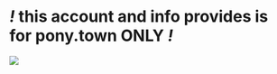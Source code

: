 # ***!*** **this account and info provides is for pony.town ONLY** ***!***

![](https://cdn.discordapp.com/attachments/1076989096527937668/1130988607969165373/bord.gif)
